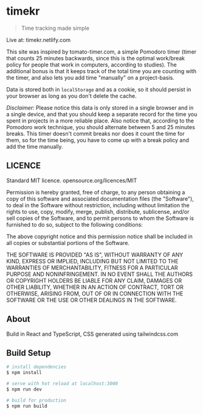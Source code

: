 # timekr

> Time tracking made simple

Live at: timekr.netlify.com

This site was inspired by tomato-timer.com, a simple Pomodoro timer (timer that counts 25 minutes backwards, since this is the optimal work/break policy for people that work in computers, according to studies). The additional bonus is that it keeps track of the total time you are counting with the timer, and also lets you add time "manually" on a project-basis.

Data is stored both in `localStorage` and as a cookie, so it should persist in your browser as long as you don't delete the cache.

_Disclaimer:_ Please notice this data is only stored in a single browser and in a single device, and that you should keep a separate record for the time you spent in projects in a more reliable place.
Also notice that, according to the Pomodoro work technique, you should alternate between 5 and 25 minutes breaks. This timer doesn't commit breaks nor does it count the time for them, so for the time being, you have to come up with a break policy and add the time manually.

## LICENCE

Standard MIT licence. opensource.org/licences/MIT

Permission is hereby granted, free of charge, to any person obtaining a copy of this software and associated documentation files (the "Software"), to deal in the Software without restriction, including without limitation the rights to use, copy, modify, merge, publish, distribute, sublicense, and/or sell copies of the Software, and to permit persons to whom the Software is furnished to do so, subject to the following conditions:

The above copyright notice and this permission notice shall be included in all copies or substantial portions of the Software.

THE SOFTWARE IS PROVIDED "AS IS", WITHOUT WARRANTY OF ANY KIND, EXPRESS OR IMPLIED, INCLUDING BUT NOT LIMITED TO THE WARRANTIES OF MERCHANTABILITY, FITNESS FOR A PARTICULAR PURPOSE AND NONINFRINGEMENT. IN NO EVENT SHALL THE AUTHORS OR COPYRIGHT HOLDERS BE LIABLE FOR ANY CLAIM, DAMAGES OR OTHER LIABILITY, WHETHER IN AN ACTION OF CONTRACT, TORT OR OTHERWISE, ARISING FROM, OUT OF OR IN CONNECTION WITH THE SOFTWARE OR THE USE OR OTHER DEALINGS IN THE SOFTWARE.

## About

Build in React and TypeScript, CSS generated using tailwindcss.com

## Build Setup

```bash
# install dependencies
$ npm install

# serve with hot reload at localhost:3000
$ npm run dev

# build for production
$ npm run build
```
